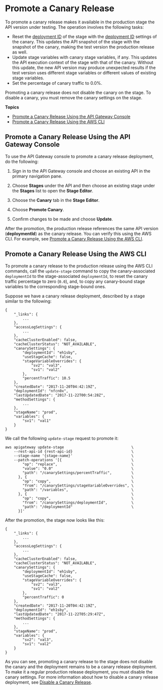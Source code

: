 # Promote a Canary Release<a name="promote-canary-deployment"></a>

To promote a canary release makes it available in the production stage the API version under testing\. The operation involves the following tasks:
+  Reset the [deployment ID](https://docs.aws.amazon.com/apigateway/api-reference/resource/stage/#deploymentId) of the stage with the [deployment ID](https://docs.aws.amazon.com/apigateway/api-reference/resource/stage/#canarySettings) settings of the canary\. This updates the API snapshot of the stage with the snapshot of the canary, making the test version the production release as well\.
+  Update stage variables with canary stage variables, if any\. This updates the API execution context of the stage with that of the canary\. Without this update, the new API version may produce unexpected results if the test version uses different stage variables or different values of existing stage variables\.
+  Set the percentage of canary traffic to 0\.0%\.

Promoting a canary release does not disable the canary on the stage\. To disable a canary, you must remove the canary settings on the stage\.

**Topics**
+ [Promote a Canary Release Using the API Gateway Console](#promote-canary-release-deployment-console)
+ [Promote a Canary Release Using the AWS CLI](#promote-canary-release-cli)

## Promote a Canary Release Using the API Gateway Console<a name="promote-canary-release-deployment-console"></a>

To use the API Gateway console to promote a canary release deployment, do the following:

1.  Sign in to the API Gateway console and choose an existing API in the primary navigation pane\.

1.  Choose **Stages** under the API and then choose an existing stage under the **Stages** list to open the **Stage Editor**\.

1.  Choose the **Canary** tab in the **Stage Editor**\.

1.  Choose **Promote Canary**\.

1.  Confirm changes to be made and choose **Update**\.

After the promotion, the production release references the same API version \(**deploymentId**\) as the canary release\. You can verify this using the AWS CLI\. For example, see [Promote a Canary Release Using the AWS CLI](#promote-canary-release-cli)\. 

## Promote a Canary Release Using the AWS CLI<a name="promote-canary-release-cli"></a>

To promote a canary release to the production release using the AWS CLI commands, call the `update-stage` command to copy the canary\-associated `deploymentId` to the stage\-associated `deploymentId`, to reset the canary traffic percentage to zero \(`0.0`\), and, to copy any canary\-bound stage variables to the corresponding stage\-bound ones\. 

Suppose we have a canary release deployment, described by a stage similar to the following: 

```
{
    "_links": {
        ...
    },
    "accessLogSettings": {
        ...
    },
    "cacheClusterEnabled": false,
    "cacheClusterStatus": "NOT_AVAILABLE",
    "canarySettings": {
        "deploymentId": "eh1sby",
        "useStageCache": false,
        "stageVariableOverrides": {
            "sv2": "val3",
            "sv1": "val2"
        },
        "percentTraffic": 10.5
    },
    "createdDate": "2017-11-20T04:42:19Z",
    "deploymentId": "nfcn0x",
    "lastUpdatedDate": "2017-11-22T00:54:28Z",
    "methodSettings": {
        ...
    },
    "stageName": "prod",
    "variables": {
        "sv1": "val1"
    }
}
```

We call the following `update-stage` request to promote it:

```
aws apigateway update-stage                               \
    --rest-api-id {rest-api-id}                           \
    --stage-name '{stage-name}'                           \
    --patch-operations '[{                                \
        "op": "replace",                                  \
        "value": "0.0"                                    \
        "path": "/canarySettings/percentTraffic",         \
      }, {                                                \
        "op": "copy",                                     \
        "from": "/canarySettings/stageVariableOverrides", \
        "path": "/variables",                             \
      }, {                                                \
        "op": "copy",                                     \
        "from": "/canarySettings/deploymentId",           \
        "path": "/deploymentId"                           \
      }]'
```

After the promotion, the stage now looks like this:

```
{
    "_links": {
        ...
    },
    "accessLogSettings": {
        ...
    },
    "cacheClusterEnabled": false,
    "cacheClusterStatus": "NOT_AVAILABLE",
    "canarySettings": {
        "deploymentId": "eh1sby",
        "useStageCache": false,
        "stageVariableOverrides": {
            "sv2": "val3",
            "sv1": "val2"
        },
        "percentTraffic": 0
    },
    "createdDate": "2017-11-20T04:42:19Z",
    "deploymentId": "eh1sby",
    "lastUpdatedDate": "2017-11-22T05:29:47Z",
    "methodSettings": {
        ...
    },
    "stageName": "prod",
    "variables": {
        "sv2": "val3",
        "sv1": "val2"
    }
}
```

As you can see, promoting a canary release to the stage does not disable the canary and the deployment remains to be a canary release deployment\. To make it a regular production release deployment, you must disable the canary settings\. For more information about how to disable a canary release deployment, see [Disable a Canary Release](delete-canary-deployment.md)\.